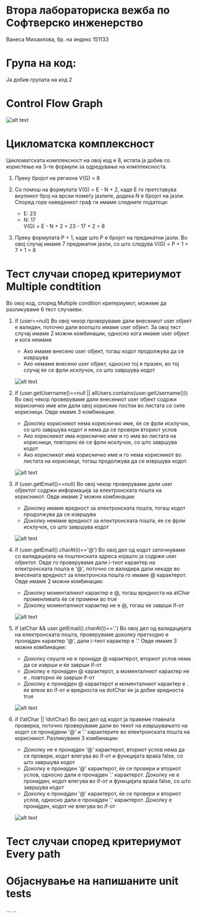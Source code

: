 # Втора лабораториска вежба по Софтверско инженерство
Ванеса Михаилова, бр. на индекс 151133

# Група на код:
Ја добив групата на код 2

# Control Flow Graph
![alt text](https://github.com/vmihailova/SI_Lab2_151133/blob/master/151133_Control_Flow.png?raw=true)

# Цикломатска комплексност
Цикломатската комплексност на овој код е 8, истата ја добив со користење на 3-те формули за одредување на комплексноста.

1. Преку бројот на региони
   V(G) = 8
   
2. Со помош на формулата V(G) = E - N + 2, каде E го претставува вкупниот број на врски помеѓу јазлите, додека N е бројот на јазли.     
   Според горе наведениот граф ги имаме следните податоци:
   - E: 23
   - N: 17   
   V(G) = E - N + 2 = 23 - 17 + 2 = 8

3. Преку формулата P + 1, каде што P е бројот на предикатни јазли. Во овој случај имаме 7 предикатни јазли, со што следува
   V(G) = P + 1 = 7 + 1 = 8


# Тест случаи според критериумот Multiple condtition

Во овој код, според Multiple condition критериумот, можеме да разликуваме 6 тест случаеви:

 1. if (user==null) 
    Во овој чекор проверуваме дали внесениот user објект е валиден, поточно дали воопшто имаме user објект. 
    За овој тест случај имаме 2 можни комбинации, односно кога имаме user објект и кога немаме
     - Ако имаме внесено user објект, тогаш кодот продолжува да се извршува
     - Ако немаме внесено user објект, односно тој е празен, во тој случај ќе се фрли исклучок, со што завршува кодот
     
    ![alt text](https://github.com/vmihailova/SI_lab2_151133/blob/master/MultipleConditionsDATA/MC1.png?raw=true)
    
 
 2. if (user.getUsername()==null || allUsers.contains(user.getUsername()))
    Во овој чекор проверуваме дали внесениот user објект содржи корисничко име или дали овој корисник постои во листата со сите корисници.
    Овде имаме 3 комбинации:
    - Доколку корисникот нема корисничко име, ќе се фрли исклучок, со што завршува кодот и нема да се провери вториот услов
    - Ако корисникот има корисничко име и го има во листата на корисници, повторно ќе се фрли исклучок, со што завршува кодот
    - Ако корисникот има корисничко име и го нема корисникот во листата на корисници, тогаш продолжува да се извршува кодот.
    
    ![alt text](https://github.com/vmihailova/SI_lab2_151133/blob/master/MultipleConditionsDATA/MC2.png?raw=true)
    
 
 3.  if (user.getEmail()==null)
     Во овој чекор проверуваме дали user објектот содржи информација за електронската пошта на корисникот. 
     Овде имаме 2 можни комбинации:
      - Доколку имаме вредност за електронската пошта, тогаш кодот продолжува да се извршува
      - Доколку немаме вредност за електронската пошта, ќе се фрли исклучок, со што завршува кодот
     
     ![alt text](https://github.com/vmihailova/SI_lab2_151133/blob/master/MultipleConditionsDATA/MC3.png?raw=true)

 4. if (user.getEmail().charAt(i)=='@')
    Во овој дел од кодот започнуваме со валидацијата на поштенската адреса којашто ја содржи user објектот. Овде го проверуваме дали i-тиот карактер на електронската пошта е '@', поточно се валидира дали некаде во внесената вредност за електронска пошта го имаме @ карактерот.
    Овде имаме 2 можни комбинации:
     - Доколку моменталниот карактер е @, тогаш вредноста на atChar променливата ќе се промени во true
     - Доколку моменталниот карактер не е @, тогаш ќе заврши if-от
     
    ![alt text](https://github.com/vmihailova/SI_lab2_151133/blob/master/MultipleConditionsDATA/MC4.png?raw=true)
 
 5. if (atChar && user.getEmail().charAt(i)=='.')
    Во овој дел од валидацијата на електронската пошта, проверуваме доколку претходно е пронајден карактер '@', дали i-тиот карактер е '.'
    Овде имаме 3 можни комбинации:
      -  Доколку сеуште не е пронајде @ карактерот, вториот услов нема да се изврши и ќе заврши if-от
      -  Доколку е пронајден @ карактерот, а моменталниот карактер не е . повторно ќе заврши if-от
      -  Доколку е пронајден @ карактерот и моменталниот карактер е . ќе влезе во if-от и вредноста на dotChar ќе ја добие вредноста true
      
    ![alt text](https://github.com/vmihailova/SI_lab2_151133/blob/master/MultipleConditionsDATA/MC5.png?raw=true)
 
 6. if (!atChar || !dotChar)
    Во овој дел од кодот ја правеме главната проверка, поточно проверуваме дали во текот на извршувањето на кодот се пронајдени '@' и '.' карактерите во електронската пошта на корисникот. 
    Разликуваме 3 комбинации:
    - Доколку не е пронајден '@' карактерот, вториот услов нема да се провери, кодот влегува во if-от и функцијата враќа false, со што завршува кодот
    - Доколку е пронајден '@' карактерот, ќе се провери и вториот услов, односно дали е пронајден '.' карактерот. Доколку не е пронајден, кодот влегува во if-от и функцијата враќа false, со што завршува кодот
    - Доколку е пронајден '@' карактерот, ќе се провери и вториот услов, односно дали е пронајден '.' карактерот. Доколку е пронајден, кодот не влегува во if-от
    
    ![alt text](https://github.com/vmihailova/SI_lab2_151133/blob/master/MultipleConditionsDATA/MC6.png?raw=true)

# Тест случаи според критериумот Every path

  

# Објаснување на напишаните unit tests
... ...
